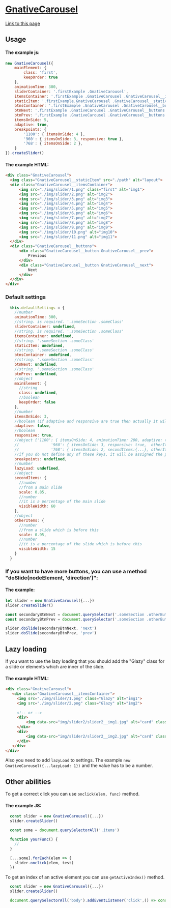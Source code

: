 # [GnativeCarousel](https://truegelen.github.io/GnativeCarousel/dist/)
[Link to this page](https://truegelen.github.io/GnativeCarousel/dist/)

Usage
-----------------------------
#### The example js:
````js
new GnativeCarousel({
	mainElement: {
		class: 'first',
		keepOrder: true
	},
	animationTime: 300,
	sliderContainer: '.firstExample .GnativeCarousel',
	itemsContainer: '.firstExample .GnativeCarousel .GnativeCarousel__itemsContainer',
	staticItem: '.firstExample.GnativeCarousel .GnativeCarousel__staticItem',
	btnsContainer: '.firstExample .GnativeCarousel .GnativeCarousel__buttons',
	btnNext: '.firstExample .GnativeCarousel .GnativeCarousel__buttons .GnativeCarousel__next',
	btnPrev: '.firstExample .GnativeCarousel .GnativeCarousel__buttons .GnativeCarousel__prev',
	itemsOnSide: 5,
	adaptive: true,
	breakpoints: {
		'1100': { itemsOnSide: 4 },
		'960': { itemsOnSide: 3, responsive: true },
		'768': { itemsOnSide: 2 },
	}
}).createSlider()
  ````
  
  #### The example HTML:
  ````html
<div class="GnativeCarousel">
	<img class="GnativeCarousel__staticItem" src="./path" alt="layout">
	<div class="GnativeCarousel__itemsContainer">
		<img src="./img/slider/1.png" class="first" alt="img1">
		<img src="./img/slider/2.png" alt="img2">
		<img src="./img/slider/3.png" alt="img3">
		<img src="./img/slider/4.png" alt="img4">
		<img src="./img/slider/5.png" alt="img5">
		<img src="./img/slider/6.png" alt="img6">
		<img src="./img/slider/7.png" alt="img7">
		<img src="./img/slider/8.png" alt="img8">
		<img src="./img/slider/9.png" alt="img9">
		<img src="./img/slider/10.png" alt="img10">
		<img src="./img/slider/11.png" alt="img11">
	</div>
	<div class="GnativeCarousel__buttons">
		<div class="GnativeCarousel__button GnativeCarousel__prev">
			Previous
		</div>
		<div class="GnativeCarousel__button GnativeCarousel__next">
			Next
		</div>
	</div>
</div>
````
  
  ### Default settings
  
````js
  this.defaultSettings = {
    //number
    animationTime: 300,
    //string. is required. '.someSection .someClass' 
    sliderContainer: undefined,
    //string. is required. '.someSection .someClass' 
    itemsContainer: undefined,
    //string. '.someSection .someClass' 
    staticItem: undefined,
    //string. '.someSection .someClass' 
    btnsContainer: undefined,
    //string. '.someSection .someClass' 
    btnNext: undefined,
    //string. '.someSection .someClass' 
    btnPrev: undefined,
    //object
    mainElement: {
      //string
      class: undefined,
      //boolean
      keepOrder: false
    },
    //number
    itemsOnSide: 3,
    //boolean (if adaptive and responsive are true then actually it will be responsive: true)
    adaptive: false,
    //boolean
    responsive: true,
    //object {'1100': { itemsOnSide: 4, animationTime: 200, adaptive: true},
    //				'960': { itemsOnSide: 3, responsive: true,  otherItems:{...}}, 
    //				'768': { itemsOnSide: 2, secondItems:{...}, otherItems:{...} }...
    //if you do not define any of these keys, it will be assigned the previous value
    breakpoints: undefined,
    //number
    lazyLoad: undefined,
    //object
    secondItems: {
      //number
      //from a main slide
      scale: 0.85,
      //number
      //it is a percentage of the main slide
      visibleWidth: 60
    },
    //object
    otherItems: {
      //number
      //from a slide which is before this
      scale: 0.95,
      //number
      //it is a percentage of the slide which is before this
      visibleWidth: 15
    }
  }
  ````
  
  ### If you want to have more buttons, you can use a method "doSlide(nodeElement, 'direction')":
  #### The example:
  
  ````js
let slider = new GnativeCarousel({...})
slider.createSlider()

const secondaryBtnNext = document.querySelector('.someSection .otherButtons .otherButtons_button-next')
const secondaryBtnPrev = document.querySelector('.someSection .otherButtons .otherButtons_button-prev')

slider.doSlide(secondaryBtnNext, 'next')
slider.doSlide(secondaryBtnPrev, 'prev')
  ````

Lazy loading
-------------------------
If you want to use the lazy loading that you should add the "Glazy" class for a slide or elements which are inner of the slide.

#### The example HTML:
 ````html
<div class="GnativeCarousel">
	<div class="GnativeCarousel__itemsContainer">
      <img src="./img/slider/1.png" class="Glazy" alt="img1">
      <img src="./img/slider/2.png" class="Glazy" alt="img2">
    
      <!-- or -->
      <div>
          <img data-src="img/slider2/slider2__img1.jpg" alt="card" class="Glazy">
      </div>
      <div>
          <img data-src="img/slider2/slider2__img2.jpg" alt="card" class="Glazy">
      </div>
	</div>
</div>
````
Also you need to add `lazyLoad` to settings. The example `new GnativeCarousel({...lazyLoad: 1})` and the value has to be a number.

Other abilities
-------------------------
To get a correct click you can use `onclick(elem, func)` method.

#### The example JS:
  ````js
    const slider = new GnativeCarousel({...})
    slider.createSlider()

    const some = document.querySelectorAll('.items')

    function yourFunc() {
      //
    }

    [...some].forEach(elem => {
      slider.onclick(elem, test)
    })
  ````

  To get an index of an active element you can use `getActiveIndex()` method.

  ````js
    const slider = new GnativeCarousel({...})
    slider.createSlider()

    document.querySelectorAll('body').addEventListener('click',() => console.log(slider.getActiveIndex()))
  ````

